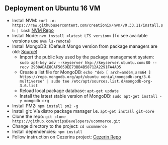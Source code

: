 ## Deployment on Ubuntu 16 VM

- Install NVM: ```curl -o- https://raw.githubusercontent.com/creationix/nvm/v0.33.11/install.sh | bash``` [NVM Repo](https://github.com/creationix/nvm)
- Install Node: ```nvm install <latest LTS version>``` (To see available versions use ```nvm ls-remote```)
- Install MongoDB: (Default Mongo version from package managers are old: [Source](https://docs.mongodb.com/manual/tutorial/install-mongodb-on-ubuntu/))
  - Import the public key used by the package management system: ```sudo apt-key adv --keyserver hkp://keyserver.ubuntu.com:80 --recv 2930ADAE8CAF5059EE73BB4B58712A2291FA4AD5```
  - Create a list file for MongoDB: ```echo "deb [ arch=amd64,arm64 ] https://repo.mongodb.org/apt/ubuntu xenial/mongodb-org/3.6 multiverse" | sudo tee /etc/apt/sources.list.d/mongodb-org-3.6.list```
  - Reload local package database: ```apt-get update```
  - Install the latest stable version of MongoDB: ```sudo apt-get install -y mongodb-org```
- Install PM2: ```npm install pm2 -g```
- Install git: Vía distro package manager i.e. ```apt-get install git-core```
- Clone the repo: ```git clone https://github.com/utipsDevelopers/ucommerce.git```
- Change directory to the project: ```cd ucommerce```
- Install dependencies: ```npm install```
- Follow instruction on Cezerins project: [Cezerin Repo](https://github.com/cezerin/cezerin/blob/master/docs/getting-started.md)
